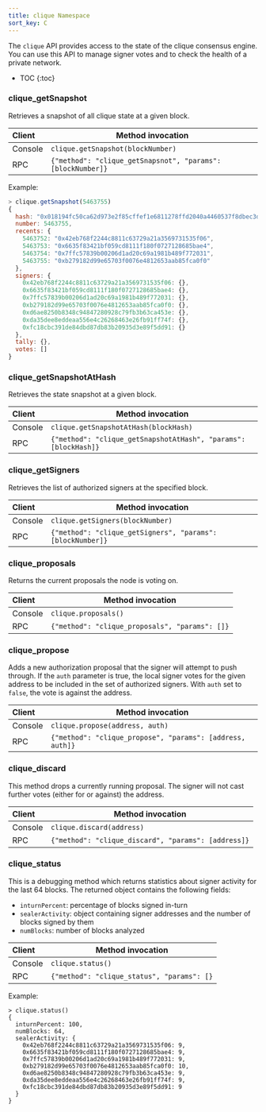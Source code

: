 ```yaml
---
title: clique Namespace
sort_key: C
---
```


The `clique` API provides access to the state of the clique consensus engine. You can use
this API to manage signer votes and to check the health of a private network.

* TOC
{:toc}

### clique_getSnapshot

Retrieves a snapshot of all clique state at a given block.

| Client  | Method invocation                                          |
|:--------|------------------------------------------------------------|
| Console | `clique.getSnapshot(blockNumber)`                          |
| RPC     | `{"method": "clique_getSnapsnot", "params": [blockNumber]}` |

Example:

```javascript
> clique.getSnapshot(5463755)
{
  hash: "0x018194fc50ca62d973e2f85cffef1e6811278ffd2040a4460537f8dbec3d5efc",
  number: 5463755,
  recents: {
    5463752: "0x42eb768f2244c8811c63729a21a3569731535f06",
    5463753: "0x6635f83421bf059cd8111f180f0727128685bae4",
    5463754: "0x7ffc57839b00206d1ad20c69a1981b489f772031",
    5463755: "0xb279182d99e65703f0076e4812653aab85fca0f0"
  },
  signers: {
    0x42eb768f2244c8811c63729a21a3569731535f06: {},
    0x6635f83421bf059cd8111f180f0727128685bae4: {},
    0x7ffc57839b00206d1ad20c69a1981b489f772031: {},
    0xb279182d99e65703f0076e4812653aab85fca0f0: {},
    0xd6ae8250b8348c94847280928c79fb3b63ca453e: {},
    0xda35dee8eddeaa556e4c26268463e26fb91ff74f: {},
    0xfc18cbc391de84dbd87db83b20935d3e89f5dd91: {}
  },
  tally: {},
  votes: []
}
```

### clique_getSnapshotAtHash

Retrieves the state snapshot at a given block.

| Client  | Method invocation                                        |
|:--------|----------------------------------------------------------|
| Console | `clique.getSnapshotAtHash(blockHash)`                    |
| RPC     | `{"method": "clique_getSnapshotAtHash", "params": [blockHash]}` |

### clique_getSigners

Retrieves the list of authorized signers at the specified block.

| Client  | Method invocation                                          |
|:--------|------------------------------------------------------------
| Console | `clique.getSigners(blockNumber)`                           |
| RPC     | `{"method": "clique_getSigners", "params": [blockNumber]}` |

### clique_proposals

Returns the current proposals the node is voting on.

| Client  | Method invocation                              |
|:--------|------------------------------------------------|
| Console | `clique.proposals()`                           |
| RPC     | `{"method": "clique_proposals", "params": []}` |

### clique_propose

Adds a new authorization proposal that the signer will attempt to push through. If the
`auth` parameter is true, the local signer votes for the given address to be included in
the set of authorized signers. With `auth` set to `false`, the vote is against the
address.

| Client  | Method invocation                                         |
|:--------|-----------------------------------------------------------|
| Console | `clique.propose(address, auth)`                           |
| RPC     | `{"method": "clique_propose", "params": [address, auth]}` |

### clique_discard

This method drops a currently running proposal. The signer will not cast
further votes (either for or against) the address.

| Client  | Method invocation                                   |
|:--------|-----------------------------------------------------|
| Console | `clique.discard(address)`                           |
| RPC     | `{"method": "clique_discard", "params": [address]}` |

### clique_status

This is a debugging method which returns statistics about signer activity
for the last 64 blocks. The returned object contains the following fields:

- `inturnPercent`: percentage of blocks signed in-turn
- `sealerActivity`: object containing signer addresses and the number
  of blocks signed by them
- `numBlocks`: number of blocks analyzed

| Client  | Method invocation                                   |
|:--------|-----------------------------------------------------|
| Console | `clique.status()`                                   |
| RPC     | `{"method": "clique_status", "params": [}` |

Example:

```
> clique.status()
{
  inturnPercent: 100,
  numBlocks: 64,
  sealerActivity: {
    0x42eb768f2244c8811c63729a21a3569731535f06: 9,
    0x6635f83421bf059cd8111f180f0727128685bae4: 9,
    0x7ffc57839b00206d1ad20c69a1981b489f772031: 9,
    0xb279182d99e65703f0076e4812653aab85fca0f0: 10,
    0xd6ae8250b8348c94847280928c79fb3b63ca453e: 9,
    0xda35dee8eddeaa556e4c26268463e26fb91ff74f: 9,
    0xfc18cbc391de84dbd87db83b20935d3e89f5dd91: 9
  }
}
```
